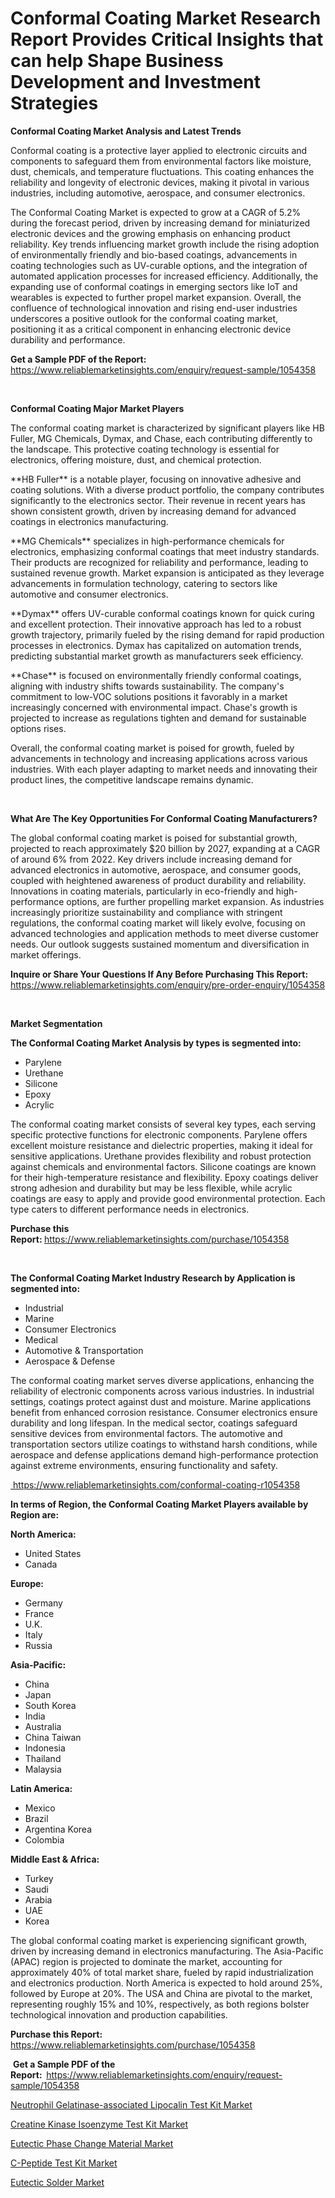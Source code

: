 <p><h1>Conformal Coating Market Research Report Provides Critical Insights that can help Shape Business Development and Investment Strategies</h1></p><p><strong>Conformal Coating Market Analysis and Latest Trends</strong></p>
<p><p>Conformal coating is a protective layer applied to electronic circuits and components to safeguard them from environmental factors like moisture, dust, chemicals, and temperature fluctuations. This coating enhances the reliability and longevity of electronic devices, making it pivotal in various industries, including automotive, aerospace, and consumer electronics. </p><p>The Conformal Coating Market is expected to grow at a CAGR of 5.2% during the forecast period, driven by increasing demand for miniaturized electronic devices and the growing emphasis on enhancing product reliability. Key trends influencing market growth include the rising adoption of environmentally friendly and bio-based coatings, advancements in coating technologies such as UV-curable options, and the integration of automated application processes for increased efficiency. Additionally, the expanding use of conformal coatings in emerging sectors like IoT and wearables is expected to further propel market expansion. Overall, the confluence of technological innovation and rising end-user industries underscores a positive outlook for the conformal coating market, positioning it as a critical component in enhancing electronic device durability and performance.</p></p>
<p><strong>Get a Sample PDF of the Report:&nbsp;</strong> <a href="https://www.reliablemarketinsights.com/enquiry/request-sample/1054358?utm_campaign=2013&utm_medium=2&utm_source=Github&utm_content=ia&utm_term=30012025&utm_id=conformal-coating">https://www.reliablemarketinsights.com/enquiry/request-sample/1054358</a></p>
<p>&nbsp;</p>
<p><strong>Conformal Coating Major Market Players</strong></p>
<p><p>The conformal coating market is characterized by significant players like HB Fuller, MG Chemicals, Dymax, and Chase, each contributing differently to the landscape. This protective coating technology is essential for electronics, offering moisture, dust, and chemical protection.</p><p>**HB Fuller** is a notable player, focusing on innovative adhesive and coating solutions. With a diverse product portfolio, the company contributes significantly to the electronics sector. Their revenue in recent years has shown consistent growth, driven by increasing demand for advanced coatings in electronics manufacturing.</p><p>**MG Chemicals** specializes in high-performance chemicals for electronics, emphasizing conformal coatings that meet industry standards. Their products are recognized for reliability and performance, leading to sustained revenue growth. Market expansion is anticipated as they leverage advancements in formulation technology, catering to sectors like automotive and consumer electronics.</p><p>**Dymax** offers UV-curable conformal coatings known for quick curing and excellent protection. Their innovative approach has led to a robust growth trajectory, primarily fueled by the rising demand for rapid production processes in electronics. Dymax has capitalized on automation trends, predicting substantial market growth as manufacturers seek efficiency.</p><p>**Chase** is focused on environmentally friendly conformal coatings, aligning with industry shifts towards sustainability. The company's commitment to low-VOC solutions positions it favorably in a market increasingly concerned with environmental impact. Chase's growth is projected to increase as regulations tighten and demand for sustainable options rises.</p><p>Overall, the conformal coating market is poised for growth, fueled by advancements in technology and increasing applications across various industries. With each player adapting to market needs and innovating their product lines, the competitive landscape remains dynamic.</p></p>
<p>&nbsp;</p>
<p><strong>What Are The Key Opportunities For Conformal Coating Manufacturers?</strong></p>
<p><p>The global conformal coating market is poised for substantial growth, projected to reach approximately $20 billion by 2027, expanding at a CAGR of around 6% from 2022. Key drivers include increasing demand for advanced electronics in automotive, aerospace, and consumer goods, coupled with heightened awareness of product durability and reliability. Innovations in coating materials, particularly in eco-friendly and high-performance options, are further propelling market expansion. As industries increasingly prioritize sustainability and compliance with stringent regulations, the conformal coating market will likely evolve, focusing on advanced technologies and application methods to meet diverse customer needs. Our outlook suggests sustained momentum and diversification in market offerings.</p></p>
<p><strong>Inquire or Share Your Questions If Any Before Purchasing This Report:</strong> <a href="https://www.reliablemarketinsights.com/enquiry/pre-order-enquiry/1054358?utm_campaign=2013&utm_medium=2&utm_source=Github&utm_content=ia&utm_term=30012025&utm_id=conformal-coating">https://www.reliablemarketinsights.com/enquiry/pre-order-enquiry/1054358</a></p>
<p>&nbsp;</p>
<p><strong>Market Segmentation</strong></p>
<p><strong>The Conformal Coating Market Analysis by types is segmented into:</strong></p>
<p><ul><li>Parylene</li><li>Urethane</li><li>Silicone</li><li>Epoxy</li><li>Acrylic</li></ul></p>
<p><p>The conformal coating market consists of several key types, each serving specific protective functions for electronic components. Parylene offers excellent moisture resistance and dielectric properties, making it ideal for sensitive applications. Urethane provides flexibility and robust protection against chemicals and environmental factors. Silicone coatings are known for their high-temperature resistance and flexibility. Epoxy coatings deliver strong adhesion and durability but may be less flexible, while acrylic coatings are easy to apply and provide good environmental protection. Each type caters to different performance needs in electronics.</p></p>
<p><strong>Purchase this Report:&nbsp;</strong><a href="https://www.reliablemarketinsights.com/purchase/1054358?utm_campaign=2013&utm_medium=2&utm_source=Github&utm_content=ia&utm_term=30012025&utm_id=conformal-coating">https://www.reliablemarketinsights.com/purchase/1054358</a></p>
<p>&nbsp;</p>
<p><strong>The Conformal Coating Market Industry Research by Application is segmented into:</strong></p>
<p><ul><li>Industrial</li><li>Marine</li><li>Consumer Electronics</li><li>Medical</li><li>Automotive & Transportation</li><li>Aerospace & Defense</li></ul></p>
<p><p>The conformal coating market serves diverse applications, enhancing the reliability of electronic components across various industries. In industrial settings, coatings protect against dust and moisture. Marine applications benefit from enhanced corrosion resistance. Consumer electronics ensure durability and long lifespan. In the medical sector, coatings safeguard sensitive devices from environmental factors. The automotive and transportation sectors utilize coatings to withstand harsh conditions, while aerospace and defense applications demand high-performance protection against extreme environments, ensuring functionality and safety.</p></p>
<p><a href="https://www.reliablemarketinsights.com/conformal-coating-r1054358?utm_campaign=2013&utm_medium=2&utm_source=Github&utm_content=ia&utm_term=30012025&utm_id=conformal-coating">&nbsp;https://www.reliablemarketinsights.com/conformal-coating-r1054358</a></p>
<p><strong>In terms of Region, the Conformal Coating Market Players available by Region are:</strong></p>
<p>
    <p> <strong> North America: </strong>
        <ul>
            <li>United States</li>
            <li>Canada</li>
        </ul>
        </p> 
    <p> <strong> Europe: </strong>
        <ul>
            <li>Germany</li>
            <li>France</li>
            <li>U.K.</li>
            <li>Italy</li>
            <li>Russia</li>
        </ul>
        </p> 
    <p> <strong> Asia-Pacific: </strong>
        <ul>
            <li>China</li>
            <li>Japan</li>
            <li>South Korea</li>
            <li>India</li>
            <li>Australia</li>
            <li>China Taiwan</li>
            <li>Indonesia</li>
            <li>Thailand</li>
            <li>Malaysia</li>
        </ul>
        </p> 
    <p> <strong> Latin America: </strong>
        <ul>
            <li>Mexico</li>
            <li>Brazil</li>
            <li>Argentina Korea</li>
            <li>Colombia</li>
        </ul>
        </p> 
    <p> <strong> Middle East & Africa: </strong>
        <ul>
            <li>Turkey</li>
            <li>Saudi</li>
            <li>Arabia</li>
            <li>UAE</li>
            <li>Korea</li>
        </ul>
    </p>
    </p>
<p><p>The global conformal coating market is experiencing significant growth, driven by increasing demand in electronics manufacturing. The Asia-Pacific (APAC) region is projected to dominate the market, accounting for approximately 40% of total market share, fueled by rapid industrialization and electronics production. North America is expected to hold around 25%, followed by Europe at 20%. The USA and China are pivotal to the market, representing roughly 15% and 10%, respectively, as both regions bolster technological innovation and production capabilities.</p></p>
<p><strong>Purchase this Report: </strong><a href="https://www.reliablemarketinsights.com/purchase/1054358?utm_campaign=2013&utm_medium=2&utm_source=Github&utm_content=ia&utm_term=30012025&utm_id=conformal-coating">https://www.reliablemarketinsights.com/purchase/1054358</a></p>
<p>&nbsp;<strong>Get a Sample PDF of the Report:&nbsp;&nbsp;</strong><a href="https://www.reliablemarketinsights.com/enquiry/request-sample/1054358?utm_campaign=2013&utm_medium=2&utm_source=Github&utm_content=ia&utm_term=30012025&utm_id=conformal-coating">https://www.reliablemarketinsights.com/enquiry/request-sample/1054358</a></p>
<p><strong></strong></p>
<p><p><a href="https://www.linkedin.com/pulse/neutrophil-gelatinase-associated-lipocalin-test-kit-market-jkc8e?utm_campaign=2013&utm_medium=2&utm_source=Github&utm_content=ia&utm_term=30012025&utm_id=conformal-coating">Neutrophil Gelatinase-associated Lipocalin Test Kit Market</a></p><p><a href="https://www.linkedin.com/pulse/evaluating-impact-latest-trends-creatine-kinase-isoenzyme-test-kv1ye?utm_campaign=2013&utm_medium=2&utm_source=Github&utm_content=ia&utm_term=30012025&utm_id=conformal-coating">Creatine Kinase Isoenzyme Test Kit Market</a></p><p><a href="https://github.com/anuellaruska/Market-Research-Report-List-1/blob/main/eutectic-phase-change-material-market.md?utm_campaign=2013&utm_medium=2&utm_source=Github&utm_content=ia&utm_term=30012025&utm_id=conformal-coating">Eutectic Phase Change Material Market</a></p><p><a href="https://www.linkedin.com/pulse/forecasting-trends-c-peptide-test-kit-market-sales-revenue-aw6lc?utm_campaign=2013&utm_medium=2&utm_source=Github&utm_content=ia&utm_term=30012025&utm_id=conformal-coating">C-Peptide Test Kit Market</a></p><p><a href="https://github.com/boyermaragaret8392/Market-Research-Report-List-1/blob/main/eutectic-solder-market.md?utm_campaign=2013&utm_medium=2&utm_source=Github&utm_content=ia&utm_term=30012025&utm_id=conformal-coating">Eutectic Solder Market</a></p></p>
